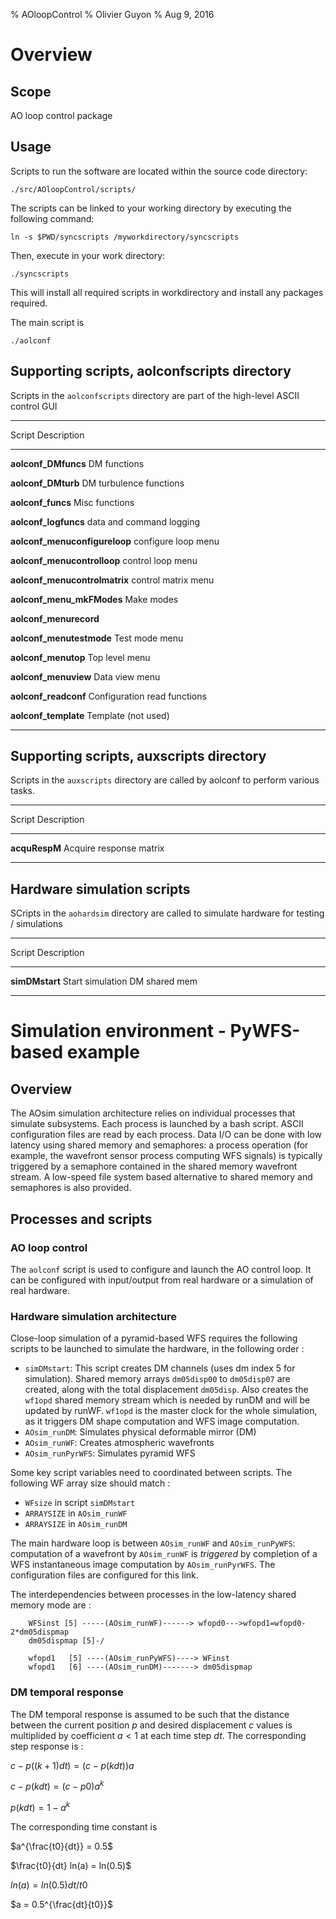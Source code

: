 % AOloopControl
% Olivier Guyon
% Aug 9, 2016

# Overview

## Scope

AO loop control package



## Usage

Scripts to run the software are located within the source code directory:

	./src/AOloopControl/scripts/

The scripts can be linked to your working directory by executing the following command:

	ln -s $PWD/syncscripts /myworkdirectory/syncscripts

Then, execute in your work directory:

	./syncscripts
	
This will install all required scripts in workdirectory and install any packages required.

The main script is

	./aolconf



## Supporting scripts, aolconfscripts directory

Scripts in the `aolconfscripts` directory are part of the high-level ASCII control GUI

------------------------------ -----------------------------------------------------------
Script                         Description
------------------------------ -----------------------------------------------------------
**aolconf_DMfuncs**            DM functions 

**aolconf_DMturb**             DM turbulence functions

**aolconf_funcs**              Misc functions

**aolconf_logfuncs**           data and command logging

**aolconf_menuconfigureloop**  configure loop menu

**aolconf_menucontrolloop**    control loop menu

**aolconf_menucontrolmatrix**  control matrix menu

**aolconf_menu_mkFModes**      Make modes

**aolconf_menurecord**         

**aolconf_menutestmode**       Test mode menu

**aolconf_menutop**            Top level menu

**aolconf_menuview**           Data view menu

**aolconf_readconf**           Configuration read functions

**aolconf_template**           Template (not used)
------------------------------ -----------------------------------------------------------


## Supporting scripts, auxscripts directory

Scripts in the `auxscripts` directory are called by aolconf to perform various tasks.

------------------------------ -----------------------------------------------------------
Script                         Description
------------------------------ -----------------------------------------------------------
**acquRespM**                  Acquire response matrix
------------------------------ -----------------------------------------------------------


## Hardware simulation scripts

SCripts in the `aohardsim` directory are called to simulate hardware for testing / simulations


------------------------------ -----------------------------------------------------------
Script                         Description
------------------------------ -----------------------------------------------------------
**simDMstart**                 Start simulation DM shared mem 
------------------------------ -----------------------------------------------------------




# Simulation environment - PyWFS-based example

## Overview

The AOsim simulation architecture relies on individual processes that simulate subsystems. Each process is launched by a bash script. ASCII configuration files are read by each process. Data I/O can be done with low latency using shared memory and semaphores: a process operation (for example, the wavefront sensor process computing WFS signals) is typically triggered by a semaphore contained in the shared memory wavefront stream. A low-speed file system based alternative to shared memory and semaphores is also provided.


## Processes and scripts

### AO loop control

The ``aolconf`` script is used to configure and launch the AO control loop. It can be configured with input/output from real hardware or a simulation of real hardware.

### Hardware simulation architecture

Close-loop simulation of a pyramid-based WFS requires the following scripts to be launched to simulate the hardware, in the following order :

* ``simDMstart``: This script creates DM channels (uses dm index 5 for simulation). Shared memory arrays ``dm05disp00`` to ``dm05disp07`` are created, along with the total displacement ``dm05disp``. Also creates the ``wf1opd`` shared memory stream which is needed by runDM and will be updated by runWF. ``wf1opd`` is the master clock for the whole simulation, as it triggers DM shape computation and WFS image computation.
* ``AOsim_runDM``: Simulates physical deformable mirror (DM)
* ``AOsim_runWF``: Creates atmospheric wavefronts
* ``AOsim_runPyrWFS``: Simulates pyramid WFS

Some key script variables need to coordinated between scripts. The following WF array size should match :

* ``WFsize`` in script ``simDMstart``
* ``ARRAYSIZE`` in ``AOsim_runWF``
* ``ARRAYSIZE`` in ``AOsim_runDM``


The main hardware loop is between ``AOsim_runWF`` and ``AOsim_runPyWFS``: computation of a wavefront by ``AOsim_runWF`` is *triggered* by completion of a WFS instantaneous image computation by ``AOsim_runPyrWFS``. The configuration files are configured for this link.

The interdependencies between processes in the low-latency shared memory mode are :

~~~
    WFSinst [5] -----(AOsim_runWF)------> wfopd0--->wfopd1=wfopd0-2*dm05dispmap
    dm05dispmap [5]-/

    wfopd1   [5] ----(AOsim_runPyWFS)----> WFinst
    wfopd1   [6] ----(AOsim_runDM)-------> dm05dispmap
~~~

### DM temporal response

The DM temporal response is assumed to be such that the distance between the current position $p$ and desired displacement $c$ values is multiplided by coefficient $a<1$ at each time step $dt$. The corresponding step response is :

$c - p((k+1) dt) = (c - p(k dt)) a$

$c - p(k dt) = (c-p0) a^k$

$p(k dt) = 1-a^k$

The corresponding time constant is

$a^{\frac{t0}{dt}} = 0.5$

$\frac{t0}{dt} ln(a) = ln(0.5)$

$ln(a) = ln(0.5) dt/t0$

$a = 0.5^{\frac{dt}{t0}}$
